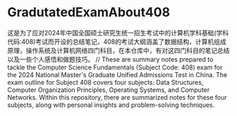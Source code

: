 # GradutatedExamAbout408
这是为了应对2024年中国全国硕士研究生统一招生考试中的计算机学科基础(学科代码:408)考试而开设的总结笔记，408的考试大纲涵盖了数据结构，计算机组成原理，操作系统及计算机网络四门科目，在本仓库中，有对这四门科目的笔记总结以及一些个人感悟和做题技巧。
// 
These are summary notes prepared to tackle the Computer Science Fundamentals (Subject Code: 408) exam for the 2024 National Master's Graduate Unified Admissions Test in China. 
The exam outline for Subject 408 covers four subjects: Data Structures, Computer Organization Principles, Operating Systems, and Computer Networks. 
Within this repository, there are summarized notes for these four subjects, along with personal insights and problem-solving techniques.
